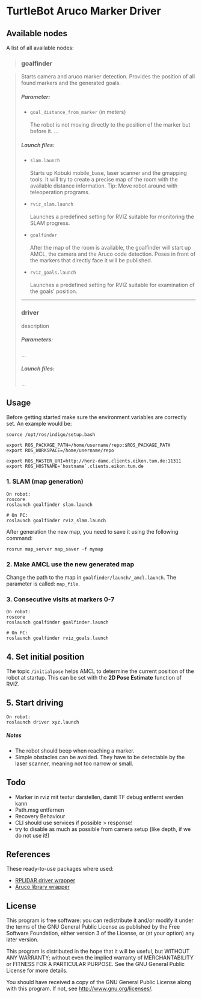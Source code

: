 TurtleBot Aruco Marker Driver
=============================

## Available nodes

A list of all available nodes:


> ### **goalfinder**

>
> Starts camera and aruco marker detection. Provides the position of all found markers and the generated goals.
> 
> ##### Parameter:
> - ```goal_distance_from_marker``` (in meters) <br>  
>   The robot is not moving directly to the position of the marker but before it. ...
> 
> ##### Launch files:
> - ```slam.launch``` <br>  
>   Starts up Kobuki mobile_base, laser scanner and the gmapping tools. It will try to create a precise map of the room with the available distance information. Tip: Move robot around with teleoperation programs.
> 
> - ```rviz_slam.launch``` <br>  
>   Launches a predefined setting for RVIZ suitable for monitoring the SLAM progress.
> 
> - ```goalfinder``` <br>  
>   After the map of the room is available, the goalfinder will start up AMCL, the camera and the Aruco code detection. Poses in front of the markers that directly face it will be published.
> 
> - ```rviz_goals.launch``` <br>  
>   Launches a predefined setting for RVIZ suitable for examination of the goals' position.
>
> -----------------------------
> ### **driver**
> 
> description
> 
> ##### Parameters:
> 
> ...
> 
> ##### Launch files:
> 
> ...
> 



## Usage

Before getting started make sure the environment variables are correctly set. An example would be:
```
source /opt/ros/indigo/setup.bash

export ROS_PACKAGE_PATH=/home/username/repo:$ROS_PACKAGE_PATH 
export ROS_WORKSPACE=/home/username/repo

export ROS_MASTER_URI=http://herz-dame.clients.eikon.tum.de:11311
export ROS_HOSTNAME=`hostname`.clients.eikon.tum.de
```


### 1. SLAM (map generation)

```
On robot:
roscore
roslaunch goalfinder slam.launch

# On PC:
roslaunch goalfinder rviz_slam.launch
```

After generation the new map, you need to save it using the following command:

```
rosrun map_server map_saver -f mymap
```

### 2. Make AMCL use the new generated map

Change the path to the map in ```goalfinder/launch/_amcl.launch```. The parameter is called: ```map_file```.

### 3. Consecutive visits at markers 0-7

```
On robot:
roscore
roslaunch goalfinder goalfinder.launch

# On PC:
roslaunch goalfinder rviz_goals.launch
```

## 4. Set initial position

The topic ```/initialpose``` helps AMCL to determine the current position of the robot at startup. This can be set with the **2D Pose Estimate** function of RVIZ.

## 5. Start driving

```
On robot:
roslaunch driver xyz.launch
```

##### Notes

- The robot should beep when reaching a marker.
- Simple obstacles can be avoided. They have to be detectable by the laser scanner, meaning not too narrow or small.

## Todo

- Marker in rviz mit textur darstellen, damit TF debug entfernt werden kann
- Path.msg entfernen
- Recovery Behaviour
- CLI should use services if possible > response!
- try to disable as much as possible from camera setup (like depth, if we do not use it!)

## References

These ready-to-use packages where used:

- [RPLIDAR driver wrapper](https://github.com/robopeak/rplidar_ros)
- [Aruco library wrapper](https://github.com/pal-robotics/aruco_ros)

## License

This program is free software: you can redistribute it and/or modify
it under the terms of the GNU General Public License as published by
the Free Software Foundation, either version 3 of the License, or
(at your option) any later version.

This program is distributed in the hope that it will be useful,
but WITHOUT ANY WARRANTY; without even the implied warranty of
MERCHANTABILITY or FITNESS FOR A PARTICULAR PURPOSE.  See the
GNU General Public License for more details.

You should have received a copy of the GNU General Public License
along with this program.  If not, see <http://www.gnu.org/licenses/>.
